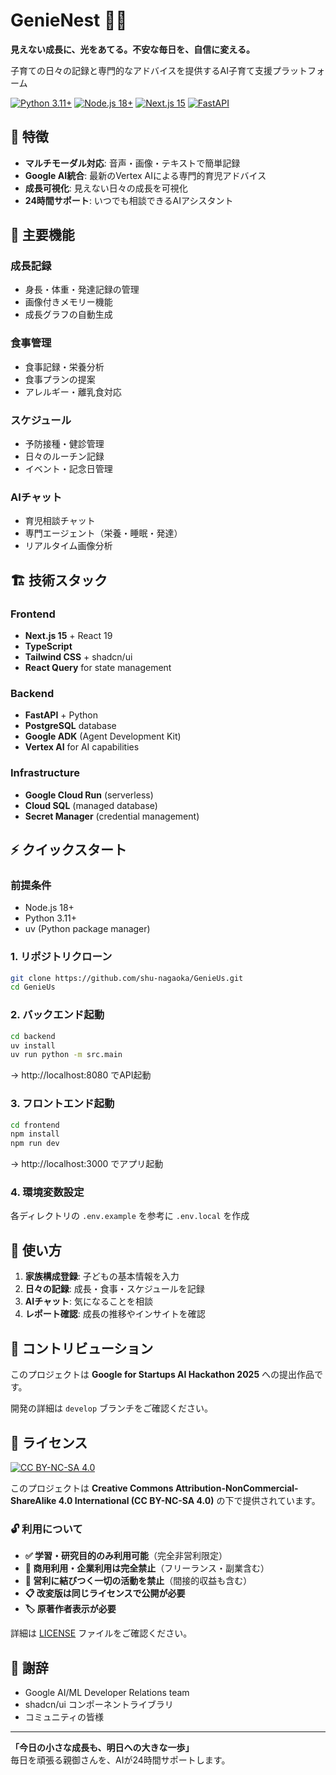 # GenieNest 🧞‍♂️

**見えない成長に、光をあてる。不安な毎日を、自信に変える。**

子育ての日々の記録と専門的なアドバイスを提供するAI子育て支援プラットフォーム

[![Python 3.11+](https://img.shields.io/badge/python-3.11+-blue.svg)](https://www.python.org/downloads/)
[![Node.js 18+](https://img.shields.io/badge/node-18+-green.svg)](https://nodejs.org/)
[![Next.js 15](https://img.shields.io/badge/Next.js-15-black.svg)](https://nextjs.org/)
[![FastAPI](https://img.shields.io/badge/FastAPI-latest-green.svg)](https://fastapi.tiangolo.com/)

## 🌟 特徴

- **マルチモーダル対応**: 音声・画像・テキストで簡単記録
- **Google AI統合**: 最新のVertex AIによる専門的育児アドバイス
- **成長可視化**: 見えない日々の成長を可視化
- **24時間サポート**: いつでも相談できるAIアシスタント

## 🚀 主要機能

### 成長記録
- 身長・体重・発達記録の管理
- 画像付きメモリー機能
- 成長グラフの自動生成

### 食事管理
- 食事記録・栄養分析
- 食事プランの提案
- アレルギー・離乳食対応

### スケジュール
- 予防接種・健診管理
- 日々のルーチン記録
- イベント・記念日管理

### AIチャット
- 育児相談チャット
- 専門エージェント（栄養・睡眠・発達）
- リアルタイム画像分析

## 🏗️ 技術スタック

### Frontend
- **Next.js 15** + React 19
- **TypeScript** 
- **Tailwind CSS** + shadcn/ui
- **React Query** for state management

### Backend
- **FastAPI** + Python
- **PostgreSQL** database
- **Google ADK** (Agent Development Kit)
- **Vertex AI** for AI capabilities

### Infrastructure
- **Google Cloud Run** (serverless)
- **Cloud SQL** (managed database)
- **Secret Manager** (credential management)

## ⚡ クイックスタート

### 前提条件
- Node.js 18+
- Python 3.11+
- uv (Python package manager)

### 1. リポジトリクローン
```bash
git clone https://github.com/shu-nagaoka/GenieUs.git
cd GenieUs
```

### 2. バックエンド起動
```bash
cd backend
uv install
uv run python -m src.main
```
→ http://localhost:8080 でAPI起動

### 3. フロントエンド起動
```bash
cd frontend
npm install
npm run dev
```
→ http://localhost:3000 でアプリ起動

### 4. 環境変数設定
各ディレクトリの `.env.example` を参考に `.env.local` を作成

## 📱 使い方

1. **家族構成登録**: 子どもの基本情報を入力
2. **日々の記録**: 成長・食事・スケジュールを記録
3. **AIチャット**: 気になることを相談
4. **レポート確認**: 成長の推移やインサイトを確認

## 🤝 コントリビューション

このプロジェクトは **Google for Startups AI Hackathon 2025** への提出作品です。

開発の詳細は `develop` ブランチをご確認ください。

## 📄 ライセンス

[![CC BY-NC-SA 4.0](https://img.shields.io/badge/License-CC%20BY--NC--SA%204.0-lightgrey.svg)](http://creativecommons.org/licenses/by-nc-sa/4.0/)

このプロジェクトは **Creative Commons Attribution-NonCommercial-ShareAlike 4.0 International (CC BY-NC-SA 4.0)** の下で提供されています。

### 🔓 利用について

- **✅ 学習・研究目的のみ利用可能**（完全非営利限定）
- **🚫 商用利用・企業利用は完全禁止**（フリーランス・副業含む）
- **🚫 営利に結びつく一切の活動を禁止**（間接的収益も含む）
- **📋 改変版は同じライセンスで公開が必要**
- **🏷️ 原著作者表示が必要**

詳細は [LICENSE](LICENSE) ファイルをご確認ください。

## 🙏 謝辞

- Google AI/ML Developer Relations team
- shadcn/ui コンポーネントライブラリ
- コミュニティの皆様

---

**「今日の小さな成長も、明日への大きな一歩」**  
毎日を頑張る親御さんを、AIが24時間サポートします。